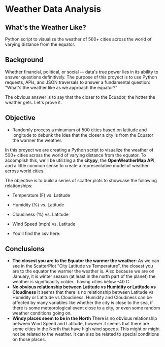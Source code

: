 # Weather Data Analysis
What's the Weather Like?
---

Python script to visualize the weather of 500+ cities across the world of varying distance from the equator.


## Background

Whether financial, political, or social -- data's true power lies in its ability to answer questions definitively. The purpose of this proyect is to use Python requests, APIs, and JSON traversals to answer a fundamental question: "What's the weather like as we approach the equator?"

The obvious answer is to say that the closer to the Ecuador, the hotter the weather gets. Let's prove it.

## Objective

* Randomly process a minumum of 500 cities based on latitude and longitude to debunk the idea that the closer a city is from the Equator the warmer the weather.


In this proyect we are creating a Python script to visualize the weather of 500+ cities across the world of varying distance from the equator. To accomplish this, we'll be utilizing a the **citypy**, the **OpenWeatherMap API**, and a little common sense to create a representative model of weather across world cities.

The objective is to build a series of scatter plots to showcase the following relationships:

* Temperature (F) vs. Latitude
* Humidity (%) vs. Latitude
* Cloudiness (%) vs. Latitude
* Wind Speed (mph) vs. Latitude

* You'll find the csv here: 

## Conclusions

- **The closest you are to the Equator the warmer the weather:** As we can see in the ScatterPlot "City Latitude vs Temperature", the closest you are to the equator the warmer the weather is. Also because we are on January, it is winter season (at least in the north part of the planet) the weather is significanlty colder.. having cities below -40 C.
- **No obvious relationship between Latitude vs Humidity or Latitude vs Cloudiness** It seems that there is no relationship between Latitude vs Humidity or Latitude vs Cloudiness. Humidity and Cloudiness can be affected by many variables like whether the city is close to the sea, if there is some meteorological event close to a city, or even some random weather conditions going on. 
- **Windy places seem to be in the North** There is no obvious relationship between Wind Speed and Latitude, however it seems that there are some cities in the North that have high wind speeds. This might or might not be related to the weather. It can also be related to special conditions on those places.